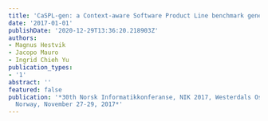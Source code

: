 ```yaml
---
title: 'CaSPL-gen: a Context-aware Software Product Line benchmark generator'
date: '2017-01-01'
publishDate: '2020-12-29T13:36:20.218903Z'
authors:
- Magnus Hestvik
- Jacopo Mauro
- Ingrid Chieh Yu
publication_types:
- '1'
abstract: ''
featured: false
publication: '*30th Norsk Informatikkonferanse, NIK 2017, Westerdals Oslo ACT, Oslo,
  Norway, November 27-29, 2017*'
---
```


